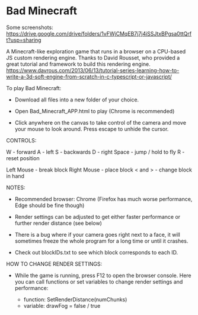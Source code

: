 # Bad Minecraft


Some screenshots: https://drive.google.com/drive/folders/1vFWjCMqEB7j7j4iSSJtxBPgsa0ttQrft?usp=sharing


A Minecraft-like exploration game that runs in a browser on a CPU-based JS custom rendering engine.
Thanks to David Rousset, who provided a great tutorial and framework to build this rendering engine.
https://www.davrous.com/2013/06/13/tutorial-series-learning-how-to-write-a-3d-soft-engine-from-scratch-in-c-typescript-or-javascript/


To play Bad Minecraft:

  - Download all files into a new folder of your choice.

  - Open Bad_Minecraft_APP.html to play (Chrome is recommended)
  
  - Click anywhere on the canvas to take control of the camera and move your mouse to look around.  Press escape to unhide the cursor.



CONTROLS:

  W - forward
  A - left
  S - backwards
  D - right
  Space - jump / hold to fly
  R - reset position

  Left Mouse - break block
  Right Mouse - place block
  < and > - change block in hand



NOTES:

  - Recommended browser:  Chrome   (Firefox has much worse performance, Edge should be fine though)

  - Render settings can be adjusted to get either faster performance or further render distance (see below)
  
  - There is a bug where if your camera goes right next to a face, it will sometimes freeze the whole program for a long time or until it crashes.

  - Check out blockIDs.txt to see which block corresponds to each ID. 



HOW TO CHANGE RENDER SETTINGS:

  - While the game is running, press F12 to open the browser console. Here you can call functions or set variables to change render settings and performance:

    * function:  SetRenderDistance(numChunks)
    * variable:  drawFog = false / true




